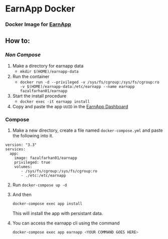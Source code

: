 # EarnApp Docker
### Docker Image for [EarnApp](https://earnapp.com)

## How to:
### _Non Compose_
1. Make a directory for earnapp data
    - `mkdir $(HOME)/earnapp-data`
2. Run the container
    - `docker run -d --privileged -v /sys/fs/cgroup:/sys/fs/cgroup:ro -v $(HOME)/earnapp-data:/etc/earnapp --name earnapp fazalfarhan01/earnapp`
3. Start the install procedure
    - `docker exec -it earnapp install`
4. Copy and paste the app `UUID` in the [EarnApp Dashboard](https://earnapp.com/dashboard) 

### Compose
1. Make a new directory, create a file named `docker-compose.yml` and paste the following into it.
```YML
version: "3.3"
services:
  app:
    image: fazalfarhan01/earnapp
    privileged: true
    volumes:
       - /sys/fs/cgroup:/sys/fs/cgroup:ro
       - ./etc:/etc/earnapp
```
2. Run `docker-compose up -d`
3. And then 
    ```BASH
    docker-compose exec app install
    ```
    This will install the app with persistant data.

3. You can access the earnapp cli using the command
    ```BASH
    docker-compose exec app earnapp <YOUR COMMAND GOES HERE>
    ```